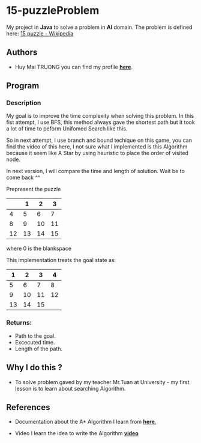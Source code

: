 # 15-puzzleProblem
My project in **Java** to solve a problem in **AI** domain. The problem is defined here: [15 puzzle - Wikipedia](https://en.wikipedia.org/wiki/15_puzzle)

## Authors
* Huy Mai TRUONG you can find my profile [**here**](https://nacriema.github.io/).

## Program

### Description

My goal is to improve the time complexity when solving this problem. In this fist attempt, I use BFS, this method always gave the shortest path but it took a lot of time to peform Unifomed Search like this. 

So in next attempt, I use branch and bound techique on this game, you can find the video of this here, I not sure what I implemented is this Algorithm because it seem like A Star by using heuristic to place the order of visited node.

In next version, I will compare the time and length of solution. Wait be to come back ^^

Prepresent the puzzle

|   | 1 | 2 | 3 |
|---|---|---|---|
| 4 | 5 | 6 | 7 |
| 8 | 9 | 10 | 11|
| 12 | 13 | 14 | 15 |

where 0 is the blankspace

This implementation treats the goal state as:

| 1 | 2 | 3 | 4 |
|---|---|---|---|
| 5 | 6 | 7 | 8 |
| 9 | 10 | 11 | 12 |
| 13 | 14 | 15 |   |


### Returns:
* Path to the goal. 
* Excecuted time.
* Length of the path.


## Why I do this ? 

* To solve problem gaved by my teacher Mr.Tuan at University - my first lesson is to learn about searching Algorithm.


## References

* Documentation about the A* Algorithm I learn from [**here**.](https://www.redblobgames.com/pathfinding/a-star/introduction.html)

* Video I learn the idea to write the Algorithm [**video**](https://www.youtube.com/watch?reload=9&v=5zr1jjSOklo)


